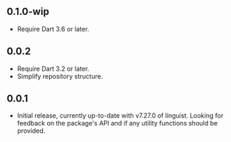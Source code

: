 ## 0.1.0-wip

- Require Dart 3.6 or later.

## 0.0.2

- Require Dart 3.2 or later.
- Simplify repository structure.

## 0.0.1

- Initial release, currently up-to-date with v7.27.0 of linguist.
  Looking for feedback on the package's API and
  if any utility functions should be provided.
